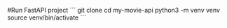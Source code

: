 #Run FastAPI project
´´´
git clone
cd my-movie-api
python3 -m venv venv
source venv/bin/activate
´´´
